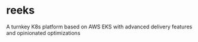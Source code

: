 # reeks
A turnkey K8s platform based on AWS EKS with advanced delivery features and opinionated optimizations
